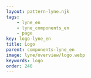 ```yaml
---
layout: pattern-lyne.njk
tags: 
    - lyne_en
    - lyne_components_en
    - page
key: logo-lyne_en
title: Logo
parent: components-lyne_en
image: lyne/overview/logo.webp
keywords: logo
order: 240
---
```


